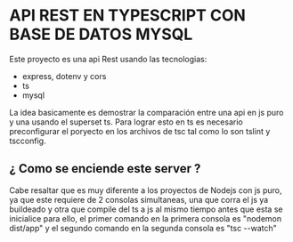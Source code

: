 # API REST EN TYPESCRIPT CON BASE DE DATOS MYSQL

Este proyecto es una api Rest usando las tecnologias: 

- express, dotenv y cors
- ts
- mysql

La idea basicamente es demostrar la comparación entre una api en js puro y una usando el superset ts. Para lograr esto en ts es necesario preconfigurar el poryecto en los archivos de tsc tal como lo son tslint y tscconfig.

## ¿ Como se enciende este server ? 

Cabe resaltar que es muy diferente a los proyectos de Nodejs con js puro, ya que este requiere de 2 consolas simultaneas, una que corra el js ya buildeado y otra que compile del ts a js al mismo tiempo antes que esta se inicialice para ello, el primer comando en la primera consola es "nodemon dist/app" y el segundo comando en la segunda consola es "tsc --watch"